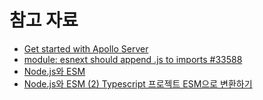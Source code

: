 # 참고 자료

- [Get started with Apollo Server](https://www.apollographql.com/docs/apollo-server/getting-started)
- [module: esnext should append .js to imports #33588](https://github.com/microsoft/TypeScript/issues/33588)
- [Node.js와 ESM](https://jjnooys.medium.com/node-js%EC%99%80-esm-2462af271156)
- [Node.js와 ESM (2) Typescript 프로젝트 ESM으로 변환하기](https://jjnooys.medium.com/node-js%EC%99%80-esm-2-typescript-%ED%94%84%EB%A1%9C%EC%A0%9D%ED%8A%B8-esm%EC%9C%BC%EB%A1%9C-%EB%B3%80%ED%99%98%ED%95%98%EA%B8%B0-7266e8174906)
